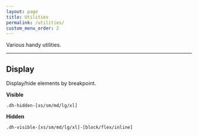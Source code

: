 ```yaml
---
layout: page
title: Utilities
permalink: /utilities/
custom_menu_order: 2
---
```


<p class="lead">Various handy utilities.</p>

<hr>

<h2>Display</h2>
<p>Display/hide elements by breakpoint.</p>

<p>
    <strong>Visible</strong>
</p>

<code>.dh-hidden-[xs/sm/md/lg/xl]</code>

<p>
    <strong>Hidden</strong>
</p>

<code>.dh-visible-[xs/sm/md/lg/xl]-[block/flex/inline]</code>

